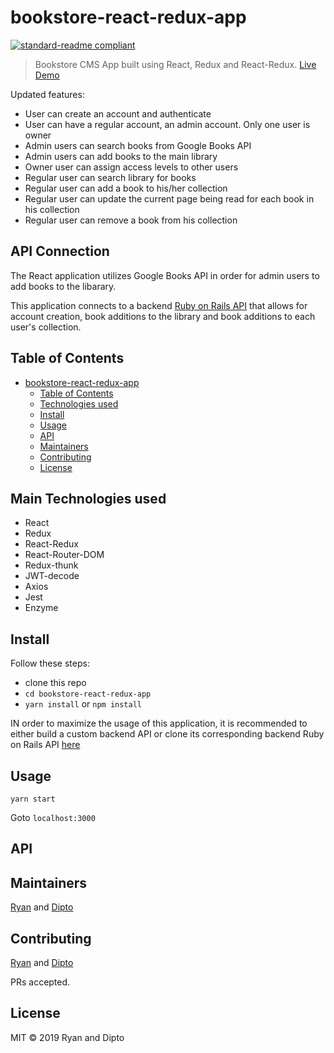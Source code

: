 # bookstore-react-redux-app

[![standard-readme compliant](https://img.shields.io/badge/standard--readme-OK-green.svg?style=flat-square)](https://github.com/RichardLitt/standard-readme)

> Bookstore CMS App built using React, Redux and React-Redux. [Live Demo](https://bookstore-cms-react-redux-app.herokuapp.com/)

Updated features:

- User can create an account and authenticate
- User can have a regular account, an admin account. Only one user is owner
- Admin users can search books from Google Books API
- Admin users can add books to the main library
- Owner user can assign access levels to other users
- Regular user can search library for books
- Regular user can add a book to his/her collection
- Regular user can update the current page being read for each book in his collection
- Regular user can remove a book from his collection

## API Connection

The React application utilizes Google Books API in order for admin users to add books to the libarary.

This application connects to a backend [Ruby on Rails API](https://github.com/rvvergara/bookstore_rails_app) that allows for account creation, book additions to the library and book additions to each user's collection.

## Table of Contents

- [bookstore-react-redux-app](#bookstore-react-redux-app)
  - [Table of Contents](#table-of-contents)
  - [Technologies used](#main-technologies-used)
  - [Install](#install)
  - [Usage](#usage)
  - [API](#api)
  - [Maintainers](#maintainers)
  - [Contributing](#contributing)
  - [License](#license)

## Main Technologies used

- React
- Redux
- React-Redux
- React-Router-DOM
- Redux-thunk
- JWT-decode
- Axios
- Jest
- Enzyme

## Install

Follow these steps:

- clone this repo
- `cd bookstore-react-redux-app`
- `yarn install` or `npm install`

IN order to maximize the usage of this application, it is recommended to either build a custom backend API or clone its corresponding backend Ruby on Rails API [here](https://github.com/rvvergara/bookstore_rails_app)

## Usage

```
yarn start
```

Goto `localhost:3000`

## API

## Maintainers

[Ryan](https://github.com/rvvergara) and [Dipto](https://github.com/dipto0321)

## Contributing

[Ryan](https://github.com/rvvergara) and [Dipto](https://github.com/dipto0321)

PRs accepted.

## License

MIT © 2019 Ryan and Dipto
